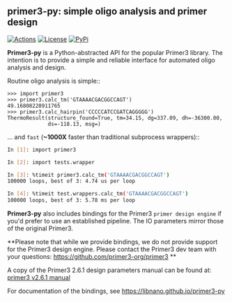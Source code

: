 ## primer3-py: simple oligo analysis and primer design

<a href="https://github.com/libnano/primer3-py/actions/" rel="actions">![Actions](https://github.com/libnano/primer3-py/actions/workflows/primer3-py-ci-github-action.yml/badge.svg)</a>
<a href="http://www.gnu.org/licenses/gpl-2.0.html" rel="license">![License](https://img.shields.io/pypi/l/primer3-py.png)</a>
<a href="https://pypi.python.org/pypi/primer3-py" rel="pypi">![PyPi](https://img.shields.io/pypi/v/primer3-py.png)</a>


**Primer3-py** is a Python-abstracted API for the popular Primer3 library. The
intention is to provide a simple and reliable interface for automated oligo
analysis and design.

Routine oligo analysis is simple::

    >>> import primer3
    >>> primer3.calc_tm('GTAAAACGACGGCCAGT')
    49.16808228911765
    >>> primer3.calc_hairpin('CCCCCATCCGATCAGGGGG')
    ThermoResult(structure_found=True, tm=34.15, dg=337.09, dh=-36300.00,
                 ds=-118.13, msg=)

... and `fast` (**~1000X** faster than traditional subprocess wrappers)::

```bash
In [1]: import primer3

In [2]: import tests.wrapper

In [3]: %timeit primer3.calc_tm('GTAAAACGACGGCCAGT')
100000 loops, best of 3: 4.74 us per loop

In [4]: %timeit test.wrappers.calc_tm('GTAAAACGACGGCCAGT')
100000 loops, best of 3: 5.78 ms per loop
```

**Primer3-py** also includes bindings for the Primer3 `primer design engine`
if you'd prefer to use an established pipeline. The IO parameters mirror those
of the original Primer3.

**Please note that while we provide bindings, we do not provide support for
the Primer3 design engine. Please contact the Primer3 dev team with your
questions: https://github.com/primer3-org/primer3 **

A copy of the Primer3 2.6.1 design parameters manual can be found at:
[primer3 v2.6.1 manual](https://htmlpreview.github.io/?https://github.com/primer3-org/primer3/blob/v2.6.1/src/primer3_manual.htm)

For documentation of the bindings, see https://libnano.github.io/primer3-py
